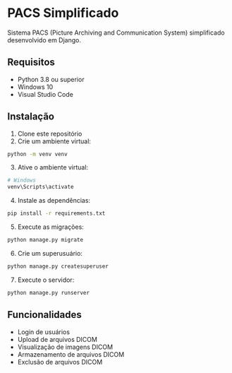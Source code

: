# PACS Simplificado

Sistema PACS (Picture Archiving and Communication System) simplificado desenvolvido em Django.

## Requisitos

- Python 3.8 ou superior
- Windows 10
- Visual Studio Code

## Instalação

1. Clone este repositório
2. Crie um ambiente virtual:
```bash
python -m venv venv
```

3. Ative o ambiente virtual:
```bash
# Windows
venv\Scripts\activate
```

4. Instale as dependências:
```bash
pip install -r requirements.txt
```

5. Execute as migrações:
```bash
python manage.py migrate
```

6. Crie um superusuário:
```bash
python manage.py createsuperuser
```

7. Execute o servidor:
```bash
python manage.py runserver
```

## Funcionalidades

- Login de usuários
- Upload de arquivos DICOM
- Visualização de imagens DICOM
- Armazenamento de arquivos DICOM
- Exclusão de arquivos DICOM 